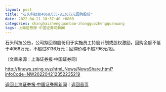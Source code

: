 ```yaml
---
layout: post
title: "石头科技拟4068万元-8136万元回购股份"
date: 2022-04-21 18:37:40 +0800
categories: shanghaizhengquanbao·zhongguozhengquanwang
tags: 上海证券报·中国证券网新闻
---
```

<p>石头科技公告，公司拟回购股份用于实施员工持股计划或股权激励，回购金额不低于4068万元，不超过8136万元；回购价格不超796元/股。</p><p class="em_media">（文章来源：上海证券报·中国证券网）</p>

<http://finews.zning.xyz/html_News/NewsShare.html?infoCode=NW202204212352235219>

[返回上海证券报·中国证券网新闻](//finews.withounder.com/category/shanghaizhengquanbao·zhongguozhengquanwang.html)｜[返回首页](//finews.withounder.com/)